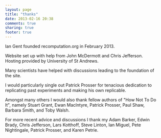```yaml
---
layout: page
title: "thanks"
date: 2013-02-16 20:38
comments: true
sharing: true
footer: true
---
```


Ian Gent founded recomputation.org in February 2013.

Website set up with help from John McDermott and Chris Jefferson. Hosting provided by University of St Andrews.

Many scientists have helped with discussions leading to the foundation of the site. 

I would particularly single out Patrick Prosser for tenacious dedication to replicating past experiments and making his own replicable. 

Amongst many others I would also thank fellow authors of "How Not To Do It", namely Stuart Grant, Ewan MacIntyre, Patrick Prosser, Paul Shaw, Barbara Smith, and Toby Walsh. 

For more recent advice and discussions I thank my Adam Barker, Edwin Brady, Chris Jefferson, Lars Kotthoff, Steve Linton, Ian Miguel, Pete Nightingale, Patrick Prosser, and Karen Petrie.  

